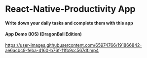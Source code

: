 # React-Native-Productivity App

#### Write down your daily tasks and complete them with this app

####  App Demo (IOS) (DragonBall Edition)


https://user-images.githubusercontent.com/65974766/191866842-ae6acbc9-feba-4160-b76f-f1fb9cc567df.mp4

